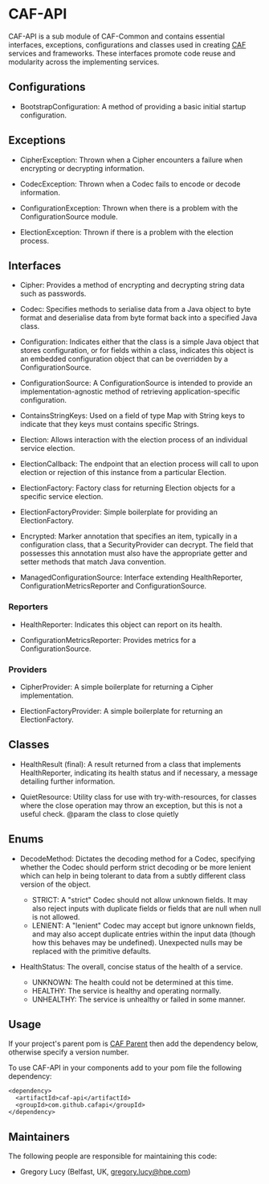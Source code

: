 # CAF-API

CAF-API is a sub module of CAF-Common and contains essential interfaces, exceptions, configurations and classes used in creating [CAF](http://cafapi.github.io/) services and frameworks. These interfaces promote code reuse and modularity across the implementing services. 

## Configurations

- BootstrapConfiguration: A method of providing a basic initial startup configuration.

## Exceptions

- CipherException: Thrown when a Cipher encounters a failure when encrypting or decrypting information.

- CodecException: Thrown when a Codec fails to encode or decode information.

- ConfigurationException: Thrown when there is a problem with the ConfigurationSource module.

- ElectionException: Thrown if there is a problem with the election process.

## Interfaces

- Cipher: Provides a method of encrypting and decrypting string data such as passwords.

- Codec: Specifies methods to serialise data from a Java object to byte format and deserialise data from byte format back into a specified Java class.

- Configuration: Indicates either that the class is a simple Java object that stores configuration, or for fields within a class, indicates this object is an embedded configuration object that can be overridden by a ConfigurationSource.

- ConfigurationSource: A ConfigurationSource is intended to provide an implementation-agnostic method of retrieving application-specific configuration.

- ContainsStringKeys: Used on a field of type Map with String keys to indicate that they keys must contains specific Strings.

- Election: Allows interaction with the election process of an individual service election.

- ElectionCallback: The endpoint that an election process will call to upon election or rejection of this instance from a particular Election.

- ElectionFactory: Factory class for returning Election objects for a specific service election.

- ElectionFactoryProvider: Simple boilerplate for providing an ElectionFactory.

- Encrypted: Marker annotation that specifies an item, typically in a configuration class, that a SecurityProvider can decrypt. The field that possesses this annotation must also have the appropriate getter and setter methods that match Java convention.

- ManagedConfigurationSource: Interface extending HealthReporter, ConfigurationMetricsReporter and ConfigurationSource.

### Reporters

- HealthReporter: Indicates this object can report on its health.

- ConfigurationMetricsReporter: Provides metrics for a ConfigurationSource.

### Providers

- CipherProvider: A simple boilerplate for returning a Cipher implementation.

- ElectionFactoryProvider: A simple boilerplate for returning an ElectionFactory.

## Classes

- HealthResult (final): A result returned from a class that implements HealthReporter, indicating its health status and if necessary, a message detailing further information.

- QuietResource: Utility class for use with try-with-resources, for classes where the close operation may throw an exception, but this is not a useful check. @param <T> the class to close quietly

## Enums

- DecodeMethod: Dictates the decoding method for a Codec, specifying whether the Codec should perform strict decoding or be more lenient which can help in being tolerant to data from a subtly different class version of the object.
  - STRICT: A "strict" Codec should not allow unknown fields. It may also reject inputs with duplicate fields or fields that are null when null is not allowed.
  - LENIENT: A "lenient" Codec may accept but ignore unknown fields, and may also accept duplicate entries within the input data (though how this behaves may be undefined). Unexpected nulls may be replaced with the primitive defaults.

- HealthStatus: The overall, concise status of the health of a service.
  - UNKNOWN: The health could not be determined at this time.
  - HEALTHY: The service is healthy and operating normally.
  - UNHEALTHY: The service is unhealthy or failed in some manner.

## Usage

If your project's parent pom is [CAF Parent](../caf-parent) then add the dependency below, otherwise specify a version number.

To use CAF-API in your components add to your pom file the following dependency:

```
<dependency>
  <artifactId>caf-api</artifactId>
  <groupId>com.github.cafapi</groupId>
</dependency>
```

## Maintainers

The following people are responsible for maintaining this code:

- Gregory Lucy (Belfast, UK, gregory.lucy@hpe.com)
